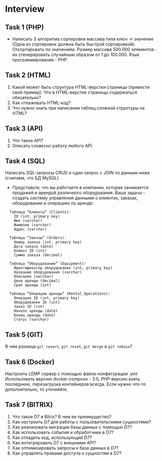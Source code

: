 # Interview

## Task 1 (PHP)
 - Написать 3 алгоритма сортировки массива типа ключ -> значение (Одна из сортировок должна быть быстрой сортировкой). Отсортировать по значениям. Размер массива 500.000 элементов - их сгенерировать случайным образом от 1 до 100.000. Язык программирования - PHP.

## Task 2 (HTML)
  1. Какой может быть структура HTML-верстки страницы (привести свой пример). Что в HTML-верстке страницы содержаться обязательно?
  2. Как отлаживать HTML-код?
  3. Что нужно знать при написании таблиц сложной структуры на HTML?

## Task 3 (API)
  1. Что такое API?
  2. Описать словесно работу любого API.

## Task 4 (SQL)
  Написать SQL-запросы CRUD и один запрос с JOIN по данным ниже (считаем, что БД MySQL)
  - Представьте, что вы работаете в компании, которая занимается продажей и арендой различного оборудования. Ваша задача - создать систему управления данными о клиентах, заказах, оборудовании и операциях по аренде:
  ```
    Таблица “Клиенты” (Clients):
      ID (int, primary key)
      Имя (varchar)
      Фамилия (varchar)
      Адрес (varchar)
  ```
  ```  
    Таблица “Заказы” (Orders):
      Номер заказа (int, primary key)
      Дата заказа (date)
      Клиент ID (int)
      Сумма заказа (decimal)
  ```
  ```
    Таблица “Оборудование” (Equipment):
      Идентификатор оборудования (int, primary key)
      Название оборудования (varchar)
      Описание (varchar)
      Цена аренды (decimal)
      Срок аренды (int)
  ```
  ```
    Таблица “Операции аренды” (Rental_Operations):
      Операция ID (int, primary key)
      Оборудование ID (int)
      Заказ ID (int)
      Начало аренды (date)
      Конец аренды (date)
      Статус (varchar)
  ```

## Task 5 (GIT)
  В чем разница `git revert`, `git reset`, `git merge` и `git rebase`?

## Task 6 (Docker)
  Настроить LEMP сервер с помощью файла-конфигурации .yml
  Использовать версию docker-compose - 3.0, PHP-версию взять последнюю, перезагрузка контейнеров всегда.
  Если нужно что-то дополнительно, то уточняйте.

## Task 7 (BITRIX)
  1. Что такое D7 в Bitrix? В чем ее преимущество?
  2. Как настроить D7 для работы с пользовательскими сущностями?
  3. Как реализовать миграции базы данных с помощью D7?
  4. Как использовать события и обработчики в D7?
  5. Как отладить код, использующий D7?
  6. Как интегрировать D7 с внешними API?
  7. Как оптимизировать запросы к базе данных в D7?
  8. Как управлять правами доступа к сущностям в D7?
